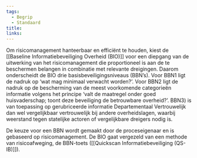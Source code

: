 ```yaml
---
tags:
  - Begrip
  - Standaard
title: 
links:
---
```

Om risicomanagement hanteerbaar en efficiënt te houden, kiest de [[Baseline Informatiebeveiliging Overheid (BIO)]] voor een diepgang van de uitwerking van het risicomanagement die proportioneel is aan de te beschermen belangen in combinatie met relevante dreigingen. Daarom onderscheidt de BIO drie basisbeveiligingsniveaus (BBN’s). Voor BBN1 ligt de nadruk op ‘wat mag minimaal verwacht worden?’. Voor BBN2 ligt de nadruk op de bescherming van de meest voorkomende categorieën informatie volgens het principe ‘valt de maatregel onder goed huisvaderschap; toont deze beveiliging de betrouwbare overheid?’. BBN3) is van toepassing op gerubriceerde informatie Departementaal Vertrouwelijk dan wel vergelijkbaar vertrouwelijk bij andere overheidslagen, waarbij weerstand tegen statelijke actoren of vergelijkbare dreigers nodig is.

De keuze voor een BBN wordt gemaakt door de proceseigenaar en is gebaseerd op risicomanagement. De BIO gaat vergezeld van een methode van risicoafweging, de BBN-toets ([[Quickscan Informatiebeveiliging (QS-IB)]]).